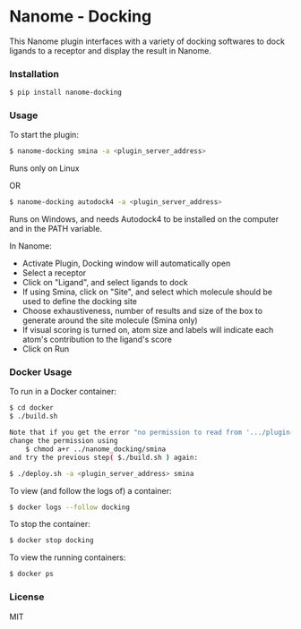 # Nanome - Docking

This Nanome plugin interfaces with a variety of docking softwares to dock ligands to a receptor and display the result in Nanome.

### Installation

```sh
$ pip install nanome-docking
```

### Usage

To start the plugin:

```sh
$ nanome-docking smina -a <plugin_server_address>
```

Runs only on Linux

OR

```sh
$ nanome-docking autodock4 -a <plugin_server_address>
```

Runs on Windows, and needs Autodock4 to be installed on the computer and in the PATH variable.

In Nanome:

- Activate Plugin, Docking window will automatically open
- Select a receptor
- Click on "Ligand", and select ligands to dock
- If using Smina, click on "Site", and select which molecule should be used to define the docking site
- Choose exhaustiveness, number of results and size of the box to generate around the site molecule (Smina only)
- If visual scoring is turned on, atom size and labels will indicate each atom's contribution to the ligand's score
- Click on Run

### Docker Usage

To run in a Docker container:

```sh
$ cd docker
$ ./build.sh

Note that if you get the error "no permission to read from '.../plugin-docking/nanome_docking/smina' ", 
change the permission using 
    $ chmod a+r ../nanome_docking/smina
and try the previous step( $./build.sh ) again:

$ ./deploy.sh -a <plugin_server_address> smina
```

To view (and follow the logs of) a container:
```sh
$ docker logs --follow docking
```

To stop the container:
```sh
$ docker stop docking
```

To view the running containers:
```sh
$ docker ps
```

### License

MIT
